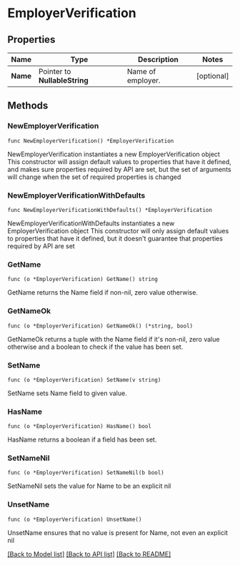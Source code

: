 # EmployerVerification

## Properties

Name | Type | Description | Notes
------------ | ------------- | ------------- | -------------
**Name** | Pointer to **NullableString** | Name of employer. | [optional] 

## Methods

### NewEmployerVerification

`func NewEmployerVerification() *EmployerVerification`

NewEmployerVerification instantiates a new EmployerVerification object
This constructor will assign default values to properties that have it defined,
and makes sure properties required by API are set, but the set of arguments
will change when the set of required properties is changed

### NewEmployerVerificationWithDefaults

`func NewEmployerVerificationWithDefaults() *EmployerVerification`

NewEmployerVerificationWithDefaults instantiates a new EmployerVerification object
This constructor will only assign default values to properties that have it defined,
but it doesn't guarantee that properties required by API are set

### GetName

`func (o *EmployerVerification) GetName() string`

GetName returns the Name field if non-nil, zero value otherwise.

### GetNameOk

`func (o *EmployerVerification) GetNameOk() (*string, bool)`

GetNameOk returns a tuple with the Name field if it's non-nil, zero value otherwise
and a boolean to check if the value has been set.

### SetName

`func (o *EmployerVerification) SetName(v string)`

SetName sets Name field to given value.

### HasName

`func (o *EmployerVerification) HasName() bool`

HasName returns a boolean if a field has been set.

### SetNameNil

`func (o *EmployerVerification) SetNameNil(b bool)`

 SetNameNil sets the value for Name to be an explicit nil

### UnsetName
`func (o *EmployerVerification) UnsetName()`

UnsetName ensures that no value is present for Name, not even an explicit nil

[[Back to Model list]](../README.md#documentation-for-models) [[Back to API list]](../README.md#documentation-for-api-endpoints) [[Back to README]](../README.md)


